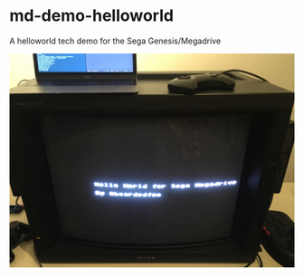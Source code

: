 # md-demo-helloworld
A helloworld tech demo for the Sega Genesis/Megadrive

![helloworld-pic](IMG_3630.jpg?raw=true)
